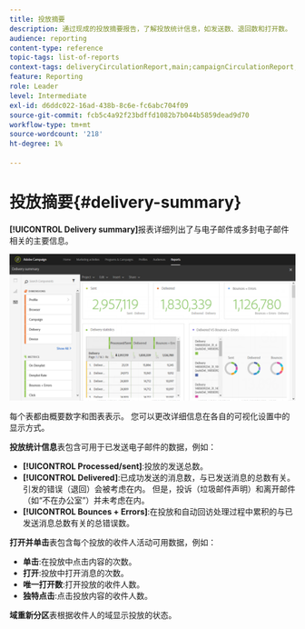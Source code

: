 ```yaml
---
title: 投放摘要
description: 通过现成的投放摘要报告，了解投放统计信息，如发送数、退回数和打开数。
audience: reporting
content-type: reference
topic-tags: list-of-reports
context-tags: deliveryCirculationReport,main;campaignCirculationReport,main;programCirculationReport,main
feature: Reporting
role: Leader
level: Intermediate
exl-id: d6ddc022-16ad-438b-8c6e-fc6abc704f09
source-git-commit: fcb5c4a92f23bdffd1082b7b044b5859dead9d70
workflow-type: tm+mt
source-wordcount: '218'
ht-degree: 1%

---
```


# 投放摘要{#delivery-summary}

**[!UICONTROL Delivery summary]**&#x200B;报表详细列出了与电子邮件或多封电子邮件相关的主要信息。

![](assets/campaign_reports_1.png)

每个表都由概要数字和图表表示。 您可以更改详细信息在各自的可视化设置中的显示方式。

**投放统计信息**&#x200B;表包含可用于已发送电子邮件的数据，例如：

* **[!UICONTROL Processed/sent]**:投放的发送总数。
* **[!UICONTROL Delivered]**:已成功发送的消息数，与已发送消息的总数有关。引发的错误（退回）会被考虑在内。 但是，投诉（垃圾邮件声明）和离开邮件（如“不在办公室”）并未考虑在内。
* **[!UICONTROL Bounces + Errors]**:在投放和自动回访处理过程中累积的与已发送消息总数有关的总错误数。

**打开并单击**&#x200B;表包含每个投放的收件人活动可用数据，例如：

* **单击**:在投放中点击内容的次数。
* **打开**:投放中打开消息的次数。
* **唯一打开数**:打开投放的收件人数。
* **独特点击**:点击投放内容的收件人数。

**域重新分区**&#x200B;表根据收件人的域显示投放的状态。
